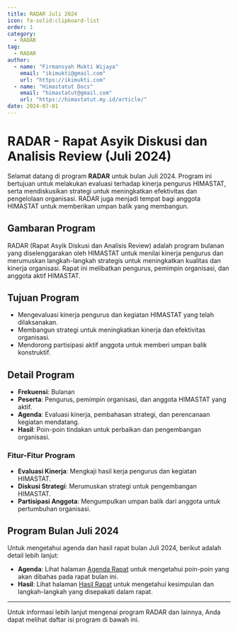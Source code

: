 ```yaml
--- 
title: RADAR Juli 2024
icon: fa-solid:clipboard-list
order: 1
category:
  - RADAR
tag:
  - RADAR
author:
  - name: "Firmansyah Mukti Wijaya"
    email: "ikimukti@gmail.com"
    url: "https://ikimukti.com"
  - name: "Himastatut Docs"
    email: "himastatut@gmail.com"
    url: "https://himastatut.my.id/article/"
date: 2024-07-01
--- 
```


# RADAR - Rapat Asyik Diskusi dan Analisis Review (Juli 2024)

Selamat datang di program **RADAR** untuk bulan Juli 2024. Program ini bertujuan untuk melakukan evaluasi terhadap kinerja pengurus HIMASTAT, serta mendiskusikan strategi untuk meningkatkan efektivitas dan pengelolaan organisasi. RADAR juga menjadi tempat bagi anggota HIMASTAT untuk memberikan umpan balik yang membangun.

## Gambaran Program

RADAR (Rapat Asyik Diskusi dan Analisis Review) adalah program bulanan yang diselenggarakan oleh HIMASTAT untuk menilai kinerja pengurus dan merumuskan langkah-langkah strategis untuk meningkatkan kualitas dan kinerja organisasi. Rapat ini melibatkan pengurus, pemimpin organisasi, dan anggota aktif HIMASTAT.

## Tujuan Program
- Mengevaluasi kinerja pengurus dan kegiatan HIMASTAT yang telah dilaksanakan.
- Membangun strategi untuk meningkatkan kinerja dan efektivitas organisasi.
- Mendorong partisipasi aktif anggota untuk memberi umpan balik konstruktif.

## Detail Program
- **Frekuensi**: Bulanan
- **Peserta**: Pengurus, pemimpin organisasi, dan anggota HIMASTAT yang aktif.
- **Agenda**: Evaluasi kinerja, pembahasan strategi, dan perencanaan kegiatan mendatang.
- **Hasil**: Poin-poin tindakan untuk perbaikan dan pengembangan organisasi.

### Fitur-Fitur Program
- **Evaluasi Kinerja**: Mengkaji hasil kerja pengurus dan kegiatan HIMASTAT.
- **Diskusi Strategi**: Merumuskan strategi untuk pengembangan HIMASTAT.
- **Partisipasi Anggota**: Mengumpulkan umpan balik dari anggota untuk pertumbuhan organisasi.

## Program Bulan Juli 2024

Untuk mengetahui agenda dan hasil rapat bulan Juli 2024, berikut adalah detail lebih lanjut:

- **Agenda**: Lihat halaman [Agenda Rapat](./radar202407_agenda.md) untuk mengetahui poin-poin yang akan dibahas pada rapat bulan ini.
- **Hasil**: Lihat halaman [Hasil Rapat](./radar202407_hasil.md) untuk mengetahui kesimpulan dan langkah-langkah yang disepakati dalam rapat.

--- 

Untuk informasi lebih lanjut mengenai program RADAR dan lainnya, Anda dapat melihat daftar isi program di bawah ini.

<Catalog />


<GitContributors />
<GitChangelog />